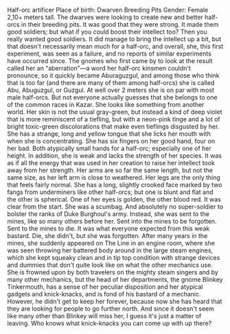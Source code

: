 Half-orc artificer
Place of birth: Dwarven Breeding Pits
Gender: Female
2,10+ meters tall.
The dwarves were looking to create new and better half-orcs in their breeding pits. It was good that they were strong. It made them good soldiers; but what if you could boost their intellect too? Then you really wanted good soldiers.
It did manage to bring the intellect up a bit, but that doesn't necessarily mean much for a half-orc, and overall, she, this first experiment, was seen as a failure, and no reports of similar experiments have occurred since.
The gnomes who first came by to look at the result called her an "aberration"—a word her half-orc kinsmen couldn't pronounce, so it quickly became Aburaguzgul, and among those who think that is too far (and there are many of them among half-orcs) she is called Abu, Abuguzgul, or Guzgul.
At well over 2 meters she is on par with most male half-orcs. But not everyone actually guesses that she belongs to one of the common races in Kazar. She looks like something from another world. Her skin is not the usual gray-green, but instead a kind of deep violet that is more reminiscent of a tiefling, but with a neon-pink tinge and a lot of bright toxic-green discolorations that make even tieflings disgusted by her. She has a strange, long and yellow tongue that she licks her mouth with when she is concentrating. She has six fingers on her good hand, four on her bad. Both atypically small hands for a half-orc; especially one of her height. In addition, she is weak and lacks the strength of her species. It was as if all the energy that was used in her creation to raise her intellect took away from her strength. Her arms are so far the same length, but not the same size, as her left arm is close to weathered. Her legs are the only thing that feels fairly normal. She has a long, slightly crooked face marked by two fangs from underminers like other half-orcs; but one is blunt and flat and the other is spherical. One of her eyes is golden, the other blood red.
It was clear from the start. She was a scumbag. And absolutely no super-soldier to bolster the ranks of Duke Burghoul's army. Instead, she was sent to the mines, like so many others before her. Sent into the mines to be forgotten. Sent to the mines to die. It was what everyone expected from this weak bastard.
Die, she didn't, but she was forgotten. After many years in the mines, she suddenly appeared on The Line in an engine room, where she was seen throwing her battered body around in the large steam engines, which she kept squeaky clean and in tip top condition with strange devices and dummies that don't quite look like on what the other mechanics use. She is frowned upon by both travelers on the mighty steam singers and by many other mechanics, but the head of her departments, the gnome Blinkey Tinkermouth, has a sense of her peculiar disposition and her atypical gadgets and knick-knacks, and is fond of his bastard of a mechanic.
However, he didn't get to keep her forever, because now she has heard that they are looking for people to go further north. And since it doesn't seem like many other than Blinkey will miss her, I guess it's just a matter of leaving. Who knows what knick-knacks you can come up with up there?